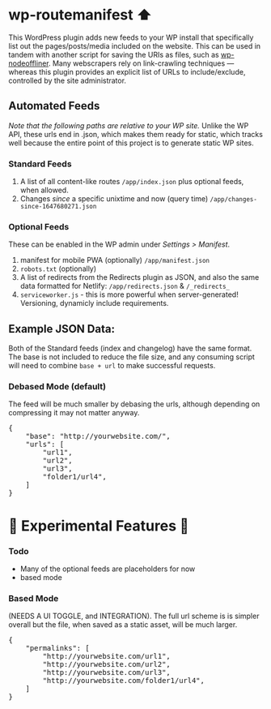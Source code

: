 # wp-routemanifest ⬆️
This WordPress plugin adds new feeds to your WP install that specifically list out the pages/posts/media included on the website. This can be used in tandem with another script for saving the URIs as files, such as [wp-nodeoffliner](https://github.com/scottcarver/wp-nodeoffliner). Many webscrapers rely on link-crawling techniques &mdash; whereas this plugin provides an explicit list of URLs to include/exclude, controlled by the site administrator.

## Automated Feeds
*Note that the following paths are relative to your WP site.* Unlike the WP API, these urls end in .json, which makes them ready for static, which tracks well because the entire point of this project is to generate static WP sites.

### Standard Feeds
1. A list of all content-like routes `/app/index.json` plus optional feeds, when allowed.
1. Changes *since* a specific unixtime and now (query time) `/app/changes-since-1647680271.json`
### Optional Feeds
These can be enabled in the WP admin under *Settings > Manifest*.
1. manifest for mobile PWA (optionally) `/app/manifest.json`
1. `robots.txt` (optionally)
1. A list of redirects from the Redirects plugin as JSON, and also the same data formatted for Netlify: `/app/redirects.json` & `/_redirects_`
1. `serviceworker.js` - this is more powerful when server-generated! Versioning, dynamicly include requirements.

## Example JSON Data:
Both of the Standard feeds (index and changelog) have the same format. The base is not included to reduce the file size, and any consuming script will need to combine `base + url` to make successful requests.

### Debased Mode (default)
The feed will be much smaller by debasing the urls, although depending on compressing it may not matter anyway.
<pre>
{
    "base": "http://yourwebsite.com/",
    "urls": [
        "url1",
        "url2",
        "url3",
        "folder1/url4",
    ]
}
</pre>



# 🚧 Experimental Features 🚧


### Todo
- Many of the optional feeds are placeholders for now
- based mode



### Based Mode
(NEEDS A UI TOGGLE, and INTEGRATION).
The full url scheme is is simpler overall but the file, when saved as a static asset, will be much larger.
<pre>
{
    "permalinks": [
        "http://yourwebsite.com/url1",
        "http://yourwebsite.com/url2",
        "http://yourwebsite.com/url3",
        "http://yourwebsite.com/folder1/url4",
    ]
}
</pre>
